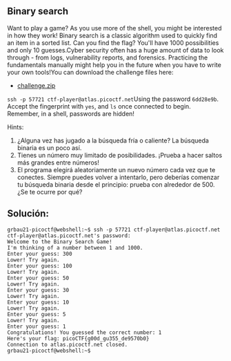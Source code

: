 ## Binary search

Want to play a game? As you use more of the shell, you might be interested in how they work! Binary search is a classic algorithm used to quickly find an item in a sorted list. Can you find the flag? You'll have 1000 possibilities and only 10 guesses.Cyber security often has a huge amount of data to look through - from logs, vulnerability reports, and forensics. Practicing the fundamentals manually might help you in the future when you have to write your own tools!You can download the challenge files here:

- [challenge.zip](https://artifacts.picoctf.net/c_atlas/6/challenge.zip)

`ssh -p 57721 ctf-player@atlas.picoctf.net`Using the password `6dd28e9b`. Accept the fingerprint with `yes`, and `ls` once connected to begin. Remember, in a shell, passwords are hidden!



Hints:
1. ¿Alguna vez has jugado a la búsqueda fría o caliente? La búsqueda binaria es un poco así.
2. Tienes un número muy limitado de posibilidades. ¡Prueba a hacer saltos más grandes entre números!
3. El programa elegirá aleatoriamente un nuevo número cada vez que te conectes. Siempre puedes volver a intentarlo, pero deberías comenzar tu búsqueda binaria desde el principio: prueba con alrededor de 500. ¿Se te ocurre por qué?



## Solución:

```
grbau21-picoctf@webshell:~$ ssh -p 57721 ctf-player@atlas.picoctf.net
ctf-player@atlas.picoctf.net's password: 
Welcome to the Binary Search Game!
I'm thinking of a number between 1 and 1000.
Enter your guess: 300
Lower! Try again.
Enter your guess: 100
Lower! Try again.
Enter your guess: 50
Lower! Try again.
Enter your guess: 30
Lower! Try again.
Enter your guess: 10
Lower! Try again.
Enter your guess: 5
Lower! Try again.
Enter your guess: 1
Congratulations! You guessed the correct number: 1
Here's your flag: picoCTF{g00d_gu355_de9570b0}
Connection to atlas.picoctf.net closed.
grbau21-picoctf@webshell:~$ 
```
